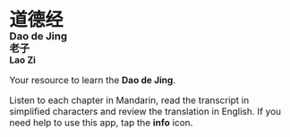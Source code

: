<p style="line-height:1.2">
<font size="6">
<b>道德经</b>
</font><br/>
<font size="4">
<b>Dao de Jing</b><br/>
<b>老子</b><br/>
<font size="3">
<b>Lao Zi</b>
<br/>
</font>
</p>
<p style="line-height:1">
<font size="3">
Your resource to learn the <b>Dao de Jing</b>.

Listen to each chapter in Mandarin, read the transcript in simplified characters and review the translation in English. If you need help to use this app, tap the <b>info</b> icon.
</font>

</p>
